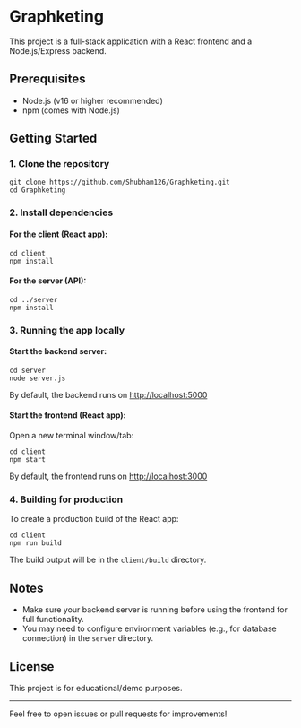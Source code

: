 # Graphketing

This project is a full-stack application with a React frontend and a Node.js/Express backend.

## Prerequisites
- Node.js (v16 or higher recommended)
- npm (comes with Node.js)

## Getting Started

### 1. Clone the repository
```
git clone https://github.com/Shubham126/Graphketing.git
cd Graphketing
```

### 2. Install dependencies
#### For the client (React app):
```
cd client
npm install
```
#### For the server (API):
```
cd ../server
npm install
```

### 3. Running the app locally
#### Start the backend server:
```
cd server
node server.js
```
By default, the backend runs on [http://localhost:5000](http://localhost:5000)

#### Start the frontend (React app):
Open a new terminal window/tab:
```
cd client
npm start
```
By default, the frontend runs on [http://localhost:3000](http://localhost:3000)

### 4. Building for production
To create a production build of the React app:
```
cd client
npm run build
```
The build output will be in the `client/build` directory.

## Notes
- Make sure your backend server is running before using the frontend for full functionality.
- You may need to configure environment variables (e.g., for database connection) in the `server` directory.

## License
This project is for educational/demo purposes.

---
Feel free to open issues or pull requests for improvements! 